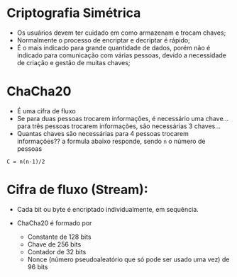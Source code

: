 # Criptografia Simétrica

- Os usuários devem ter cuidado em como armazenam e trocam chaves;
- Normalmente o processo de encriptar e decriptar é rápido;
- É o mais indicado para grande quantidade de dados, porém não é indicado para comunicação com várias pessoas, devido a necessidade de criação e gestão de muitas chaves;

# ChaCha20

- É uma cifra de fluxo
- Se para duas pessoas trocarem informações, é necessário uma chave... para três pessoas trocarem informações, são necessárias 3 chaves...
- Quantas chaves são necessárias para 4 pessoas trocarem informações?? a formula abaixo responde, sendo ``n`` o número de pessoas

``
C = n(n-1)/2
``

# Cifra de fluxo (Stream):

- Cada bit ou byte é encriptado individualmente, em sequência.

- ChaCha20 é formado por
  - Constante de 128 bits
  - Chave de 256 bits
  - Contador de 32 bits
  - Nonce (número pseudoaleatório que só pode ser usado uma vez) de 96 bits
